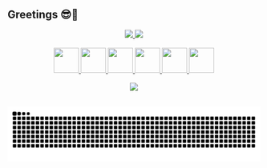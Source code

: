 ## Greetings 😎🤙

<div align="center">
  <a href="https://github.com/anuraghazra/github-readme-stats">
    <img height="180em" src="https://github-readme-stats.vercel.app/api?username=iagotito&theme=dracula&show_icons=true&include_all_commits=true&count_private=true"/>
    <img height="180em" src="https://github-readme-stats.vercel.app/api/top-langs/?username=iagotito&layout=compact&langs_count=10&theme=dracula&hide=java"/>
  </a>
</div>

<br>

<div align="center">
  <a href="#">
    <img height="50" width="50" src="https://cdn.jsdelivr.net/gh/devicons/devicon/icons/python/python-original.svg" />
    <img height="50" width="50" src="https://cdn.jsdelivr.net/gh/devicons/devicon/icons/bash/bash-original.svg" />
    <img height="50" width="50" src="https://cdn.jsdelivr.net/gh/devicons/devicon/icons/javascript/javascript-original.svg" />
    <img height="50" width="50" src="https://cdn.jsdelivr.net/gh/devicons/devicon/icons/html5/html5-original.svg" />
    <img height="50" width="50" src="https://cdn.jsdelivr.net/gh/devicons/devicon/icons/css3/css3-original.svg" />
    <img height="50" width="50" src="https://cdn.jsdelivr.net/gh/devicons/devicon/icons/go/go-original-wordmark.svg" />
  </a>
</div>

<br>

<div align="center">
  <img src="https://user-images.githubusercontent.com/38673719/164735969-31e9464f-8810-498a-b801-127786ad778e.gif" />
</div>

##

![Snake animation](https://github.com/iagotito/iagotito/blob/output/github-contribution-grid-snake.svg)
